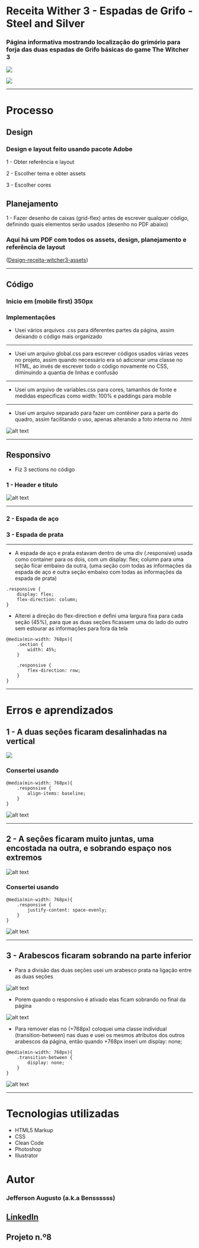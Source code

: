 # Receita Wither 3 - Espadas de Grifo - Steel and Silver
### Página informativa mostrando localização do grimório para forja das duas espadas de Grifo básicas do game The Witcher 3


[<img src="./readme/desk.gif">](https://benssssss.github.io/8-witcher-sword-recipe-project/)


[<img src="./readme/mobile.gif">](https://github.com/benssssss/8-witcher-sword-recipe-project)


---

# Processo

## Design
### Design e layout feito usando pacote Adobe 

1 - Obter referência e layout

2 - Escolher tema e obter assets

3 - Escolher cores

## Planejamento

1 - Fazer desenho de caixas (grid-flex) antes de escrever qualquer código, definindo quais elementos serão usados (desenho no PDF abaixo)

### Aqui há um PDF com todos os assets, design, planejamento e referência de layout

([Design-receita-witcher3-assets](https://drive.google.com/file/d/12rbfeaBVIdIjNieM98v0ioz2KlD6WhAn/view?usp=sharing))

---

## Código
### Inicio em (mobile first) 350px 


### Implementações

- Usei vários arquivos .css para diferentes partes da página, assim deixando o código mais organizado

---

- Usei um arquivo global.css para escrever códigos usados várias vezes no projeto, assim quando necessário era só adicionar uma classe no HTML, ao invés de escrever todo o código novamente no CSS, diminuindo a quantia de linhas e confusão

---

- Usei um arquivo de variables.css para cores, tamanhos de fonte e medidas especificas como width: 100% e paddings para mobile

---

- Usei um arquivo separado para fazer um contêiner para a parte do quadro, assim facilitando o uso, apenas alterando a foto interna no .html

![alt text](../main/readme/image.png)

---

## Responsivo

- Fiz 3 sections no código

### 1 - Header e titulo
![alt text](../main/readme/image-1.png)

---

### 2 - Espada de aço

### 3 - Espada de prata

---

- A espada de aço e prata estavam dentro de uma div (.responsive) usada como container para os dois, com um display: flex; column para uma seção ficar embaixo da outra, (uma seção com todas as informações da espada de aço e outra seção embaixo com todas as informações da espada de prata)

```
.responsive {
    display: flex;
    flex-direction: column;
}
```


- Alterei a direção do flex-direction e defini uma largura fixa para cada seção (45%), para que as duas seções ficassem uma do lado do outro sem estourar as informações para fora da tela

```
@media(min-width: 768px){
    .section {
        width: 45%;
    }

    .responsive {
        flex-direction: row;
    }
}

```

---

# Erros e aprendizados

## 1 - A duas seções ficaram desalinhadas na vertical

![](../main/readme/image-2.png) 

### Consertei usando 

```
@media(min-width: 768px){
    .responsive {
        align-items: baseline;
    }
}

```

![alt text](../main/readme/image-5.png)

---

## 2 - A seções ficaram muito juntas, uma encostada na outra, e sobrando espaço nos extremos

![alt text](../main/readme/image-4.png)

### Consertei usando 

```
@media(min-width: 768px){
    .responsive {
        justify-content: space-evenly;
    }
}

```

![alt text](../main/readme/image-6.png)

---

## 3 - Arabescos ficaram sobrando na parte inferior

- Para a divisão das duas seções usei um arabesco prata na ligação entre as duas seções

![alt text](../main/readme/image-8.png)

- Porem quando o responsivo é ativado elas ficam sobrando no final da página

![alt text](../main/readme/image-10.png)

- Para remover elas no (+768px) coloquei uma classe individual (transition-between) nas duas e usei os mesmos atributos dos outros arabescos da página, então quando +768px inseri um display: none;

```
@media(min-width: 768px){
    .transition-between {
        display: none;
    }
}

```

![alt text](../main/readme/image-11.png)

---

# Tecnologias utilizadas
- HTML5 Markup 
- CSS
- Clean Code
- Photoshop
- Illustrator

# Autor
### Jefferson Augusto (a.k.a Benssssss) 
## [LinkedIn](https://www.linkedin.com/in/benssssss/)

## Projeto n.º8
